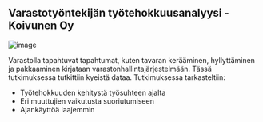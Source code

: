 ## Varastotyöntekijän työtehokkuusanalyysi - Koivunen Oy
![image](https://github.com/pyrypp/koivunen-tyotehokkuusanalyysi/assets/120693130/acc39360-8abc-408f-bd64-42f0f4d73359)

Varastolla tapahtuvat tapahtumat, kuten tavaran kerääminen, hyllyttäminen ja pakkaaminen kirjataan varastonhallintajärjestelmään. Tässä tutkimuksessa tutkittiin kyeistä dataa. Tutkimuksessa tarkasteltiin:

- Työtehokkuuden kehitystä työsuhteen ajalta
- Eri muuttujien vaikutusta suoriutumiseen
- Ajankäyttöä laajemmin
